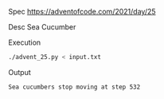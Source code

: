 Spec https://adventofcode.com/2021/day/25

Desc Sea Cucumber

Execution

```bash
./advent_25.py < input.txt
```

Output

```
Sea cucumbers stop moving at step 532
```

